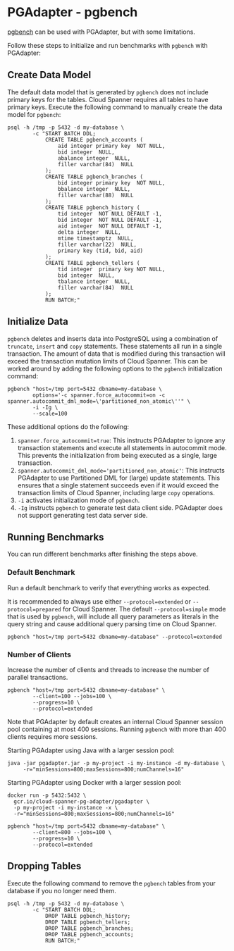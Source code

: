 # PGAdapter - pgbench

[pgbench](https://www.postgresql.org/docs/current/pgbench.html) can be used with PGAdapter, but with
some limitations.

Follow these steps to initialize and run benchmarks with `pgbench` with PGAdapter:

## Create Data Model
The default data model that is generated by `pgbench` does not include primary keys for the tables.
Cloud Spanner requires all tables to have primary keys. Execute the following command to manually
create the data model for `pgbench`:

```shell
psql -h /tmp -p 5432 -d my-database \
        -c "START BATCH DDL;
            CREATE TABLE pgbench_accounts (
                aid integer primary key  NOT NULL,            
                bid integer  NULL,                
                abalance integer  NULL,           
                filler varchar(84)  NULL
            );
            CREATE TABLE pgbench_branches (
                bid integer primary key  NOT NULL,            
                bbalance integer  NULL,           
                filler varchar(88)  NULL
            );
            CREATE TABLE pgbench_history (       
                tid integer  NOT NULL DEFAULT -1,                      
                bid integer  NOT NULL DEFAULT -1,                      
                aid integer  NOT NULL DEFAULT -1,                      
                delta integer  NULL,                    
                mtime timestamptz  NULL,
                filler varchar(22)  NULL,
                primary key (tid, bid, aid)
            );
            CREATE TABLE pgbench_tellers (
                tid integer  primary key NOT NULL,           
                bid integer  NULL,               
                tbalance integer  NULL,          
                filler varchar(84)  NULL
            );
            RUN BATCH;"
```

## Initialize Data
`pgbench` deletes and inserts data into PostgreSQL using a combination of `truncate`, `insert` and
`copy` statements. These statements all run in a single transaction. The amount of data that is
modified during this transaction will exceed the transaction mutation limits of Cloud Spanner. This
can be worked around by adding the following options to the `pgbench` initialization command:

```shell
pgbench "host=/tmp port=5432 dbname=my-database \
        options='-c spanner.force_autocommit=on -c spanner.autocommit_dml_mode=\'partitioned_non_atomic\''" \
        -i -Ig \
        --scale=100
```

These additional options do the following:
1. `spanner.force_autocommit=true`: This instructs PGAdapter to ignore any transaction statements and
   execute all statements in autocommit mode. This prevents the initialization from being executed as
   a single, large transaction.
2. `spanner.autocommit_dml_mode='partitioned_non_atomic'`: This instructs PGAdapter to use Partitioned
   DML for (large) update statements. This ensures that a single statement succeeds even if it would
   exceed the transaction limits of Cloud Spanner, including large `copy` operations.
3. `-i` activates initialization mode of `pgbench`.
4. `-Ig` instructs `pgbench` to generate test data client side. PGAdapter does not support generating
   test data server side.

## Running Benchmarks
You can run different benchmarks after finishing the steps above.

### Default Benchmark
Run a default benchmark to verify that everything works as expected.

It is recommended to always use either `--protocol=extended` or `--protocol=prepared` for Cloud
Spanner. The default `--protocol=simple` mode that is used by `pgbench`, will include all query
parameters as literals in the query string and cause additional query parsing time on Cloud Spanner.

```shell
pgbench "host=/tmp port=5432 dbname=my-database" --protocol=extended
```

### Number of Clients
Increase the number of clients and threads to increase the number of parallel transactions.

```shell
pgbench "host=/tmp port=5432 dbname=my-database" \
        --client=100 --jobs=100 \
        --progress=10 \
        --protocol=extended
```

Note that PGAdapter by default creates an internal Cloud Spanner session pool containing at most
400 sessions. Running `pgbench` with more than 400 clients requires more sessions.

Starting PGAdapter using Java with a larger session pool:

```shell
java -jar pgadapter.jar -p my-project -i my-instance -d my-database \
     -r="minSessions=800;maxSessions=800;numChannels=16"
```

Starting PGAdapter using Docker with a larger session pool:

```shell
docker run -p 5432:5432 \
  gcr.io/cloud-spanner-pg-adapter/pgadapter \
  -p my-project -i my-instance -x \
  -r="minSessions=800;maxSessions=800;numChannels=16"
```

```shell
pgbench "host=/tmp port=5432 dbname=my-database" \
        --client=800 --jobs=100 \
        --progress=10 \
        --protocol=extended
```


## Dropping Tables
Execute the following command to remove the `pgbench` tables from your database if you no longer
need them.

```shell
psql -h /tmp -p 5432 -d my-database \
        -c "START BATCH DDL;
            DROP TABLE pgbench_history;
            DROP TABLE pgbench_tellers;
            DROP TABLE pgbench_branches;
            DROP TABLE pgbench_accounts;
            RUN BATCH;"
```
